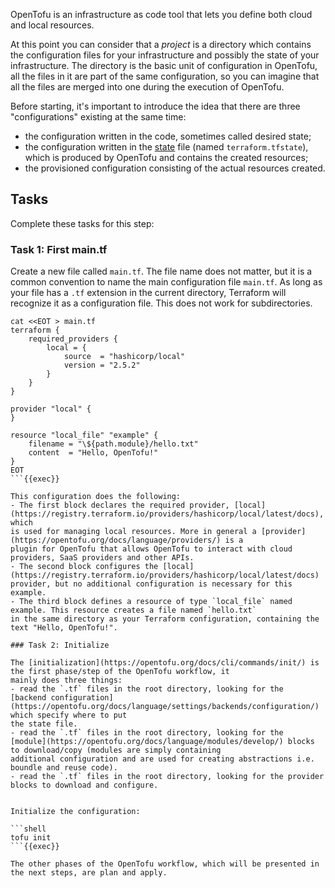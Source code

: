 OpenTofu is an infrastructure as code tool that lets you define both cloud and local resources.

At this point you can consider that a *project* is a directory which contains the configuration files for your
infrastructure and possibly the state of your infrastructure.
The directory is the basic unit of configuration in OpenTofu, all the files in it are part of the same configuration,
so you can imagine that all the files are merged into one during the execution of OpenTofu.

Before starting, it's important to introduce the idea that there are three "configurations" existing at the same time:
- the configuration written in the code, sometimes called desired state;
- the configuration written in the [state](https://opentofu.org/docs/language/state/) file (named `terraform.tfstate`),
which is produced by OpenTofu and contains the created resources;
- the provisioned configuration consisting of the actual resources created.

## Tasks

Complete these tasks for this step:

### Task 1: First main.tf

Create a new file called `main.tf`. The file name does not matter, but it is a common convention to name the main
configuration file `main.tf`. As long as your file has a `.tf` extension in the current directory, Terraform will
recognize it as a configuration file. This does not work for subdirectories.

```shell
cat <<EOT > main.tf
terraform {
    required_providers {
        local = {
            source  = "hashicorp/local"
            version = "2.5.2"
        }
    }
}

provider "local" {
}

resource "local_file" "example" {
    filename = "\${path.module}/hello.txt"
    content  = "Hello, OpenTofu!"
}
EOT
```{{exec}}

This configuration does the following:
- The first block declares the required provider, [local](https://registry.terraform.io/providers/hashicorp/local/latest/docs), which
is used for managing local resources. More in general a [provider](https://opentofu.org/docs/language/providers/) is a
plugin for OpenTofu that allows OpenTofu to interact with cloud providers, SaaS providers and other APIs.
- The second block configures the [local](https://registry.terraform.io/providers/hashicorp/local/latest/docs)
provider, but no additional configuration is necessary for this example.
- The third block defines a resource of type `local_file` named example. This resource creates a file named `hello.txt`
in the same directory as your Terraform configuration, containing the text "Hello, OpenTofu!".

### Task 2: Initialize

The [initialization](https://opentofu.org/docs/cli/commands/init/) is the first phase/step of the OpenTofu workflow, it
mainly does three things:
- read the `.tf` files in the root directory, looking for the
[backend configuration](https://opentofu.org/docs/language/settings/backends/configuration/) which specify where to put
the state file.
- read the `.tf` files in the root directory, looking for the
[module](https://opentofu.org/docs/language/modules/develop/) blocks to download/copy (modules are simply containing
additional configuration and are used for creating abstractions i.e. boundle and reuse code).
- read the `.tf` files in the root directory, looking for the provider blocks to download and configure.


Initialize the configuration:

```shell
tofu init
```{{exec}}

The other phases of the OpenTofu workflow, which will be presented in the next steps, are plan and apply.
